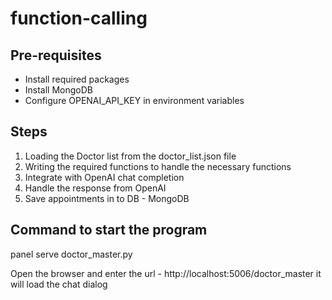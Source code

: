 # function-calling

 ## Pre-requisites
 
- Install required packages
- Install MongoDB 
- Configure OPENAI_API_KEY in environment variables


## Steps
1. Loading the Doctor list from the doctor_list.json file
2. Writing the required functions to handle the necessary functions 
3. Integrate with OpenAI chat completion
4. Handle the response from OpenAI
5. Save appointments in to DB - MongoDB



## Command to start the program

panel serve doctor_master.py

Open the browser and enter the url - http://localhost:5006/doctor_master it will load the chat dialog 
